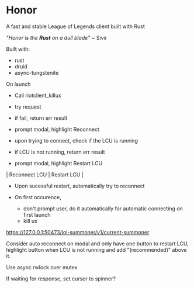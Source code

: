 # Honor
A fast and stable League of Legends client built with Rust 

*"Honor is the **Rust** on a dull blade"* ~ Sivir

Built with:
- rust
- druid
- async-tungstenite

On launch
- Call riotclient_killux

- try request
- if fail, return err result
- prompt modal, highlight Reconnect

- upon trying to connect, check if the LCU is running
- if LCU is not running, return err result
- prompt modal, highlight Restart LCU

| Reconnect LCU | Restart LCU |

- Upon sucessful restart, automatically try to reconnect

- On first occurence,
    - don't prompt user, do it automatically for automatic connecting on first launch
    - kill ux

https://127.0.0.1:50473/lol-summoner/v1/current-summoner


Consider auto reconnect on modal and only have one button to restart LCU, highlight button when LCU is not running and add "(recommended)" above it.

Use async rwlock over mutex

If waiting for response, set cursor to spinner?